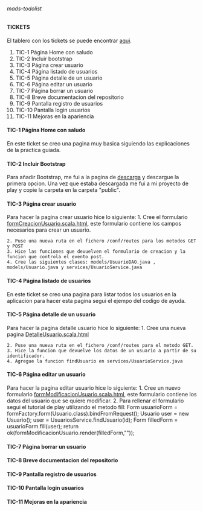 ###### mads-todolist
#### **TICKETS**
El tablero con los tickets se puede encontrar [aqui](https://trello.com/b/YeGc58bU/todolist-tickets-david-marquez-herreros).
  1. TIC-1 Página Home con saludo
  2. TIC-2 Incluir bootstrap
  3. TIC-3 Página crear usuario
  4. TIC-4 Página listado de usuarios
  5. TIC-5 Página detalle de un usuario
  6. TIC-6 Página editar un usuario
  7. TIC-7 Página borrar un usuario
  8. TIC-8 Breve documentacion del repositorio
  9. TIC-9 Pantalla registro de usuarios
  10. TIC-10 Pantalla login usuarios
  11. TIC-11 Mejoras en la apariencia
  
#### **TIC-1 Página Home con saludo**
  En este ticket se creo una pagina muy basica siguiendo las explicaciones de la practica guiada.
#### **TIC-2 Incluir Bootstrap**
  Para añadir Bootstrap, me fui a la pagina de [descarga](http://getbootstrap.com/getting-started/#download) y descargue la primera opcion.
  Una vez que estaba descargada me fui a mi proyecto de play y copie la carpeta en la carpeta "public".
#### **TIC-3 Página crear usuario**
  Para hacer la pagina crear usuario hice lo siguiente:
    1. Cree el formulario [formCreacionUsuario.scala.html](https://github.com/davidmarquezherreros/mads-todolist/blob/master/app/views/formCreacionUsuario.scala.html), este formulario contiene los campos necesarios para crear un usuario.
    
    2. Puse una nueva ruta en el fichero /conf/routes para los metodos GET y POST
    3. Hice las funciones que devuelven el formulario de creacion y la funcion que controla el evento post.
    4. Cree las siguientes clases: models/UsuarioDAO.java , models/Usuario.java y services/UsuarioService.java
#### **TIC-4 Página listado de usuarios**
  En este ticket se creo una pagina para listar todos los usuarios en la aplicacion para hacer esta pagina segui el ejempo del codigo de ayuda.
#### **TIC-5 Página detalle de un usuario**
  Para hacer la pagina detalle usuario hice lo siguiente:
    1. Cree una nueva pagina [DetalleUsuario.scala.html](https://github.com/davidmarquezherreros/mads-todolist/blob/master/app/views/DetalleUsuario.scala.html)
    
    2. Puse una nueva ruta en el fichero /conf/routes para el metodo GET.
    3. Hice la funcion que devuelve los datos de un usuario a partir de su identificador.
    4. Agregue la funcion findUsuario en services/UsuarioService.java
#### **TIC-6 Página editar un usuario**
  Para hacer la pagina editar usuario hice lo siguiente:
    1. Cree un nuevo formulario [formModificacionUsuario.scala.html](https://github.com/davidmarquezherreros/mads-todolist/blob/master/app/views/formModificacionUsuario.scala.html), este formulario contiene los datos del usuario que se quiere modificar.
    2. Para rellenar el formulario segui el tutorial de play utilizando el metodo fill:
              Form<Usuario> usuarioForm = formFactory.form(Usuario.class).bindFromRequest();
              Usuario user = new Usuario();
              user = UsuariosService.findUsuario(id);
              Form<Usuario> filledForm = usuarioForm.fill(user);
              return ok(formModificacionUsuario.render(filledForm,""));
#### **TIC-7 Página borrar un usuario**
#### **TIC-8 Breve documentacion del repositorio**
#### **TIC-9 Pantalla registro de usuarios**
#### **TIC-10 Pantalla login usuarios**
#### **TIC-11 Mejoras en la apariencia**

